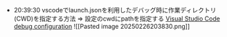 
- 20:39:30 
	vscodeでlaunch.jsonを利用したデバッグ時に作業ディレクトリ(CWD)を指定する方法
	=> 設定のcwdにpathを指定する
	[Visual Studio Code debug configuration](https://code.visualstudio.com/docs/editor/debugging-configuration#:~:text=cwd%20%2D%20current%20working%20directory%20for%20finding%20dependencies%20and%20other%20files)
	![[Pasted image 20250226203830.png]] 